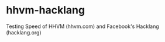 hhvm-hacklang
===================

Testing Speed of HHVM (hhvm.com) and Facebook's Hacklang (hacklang.org) 
